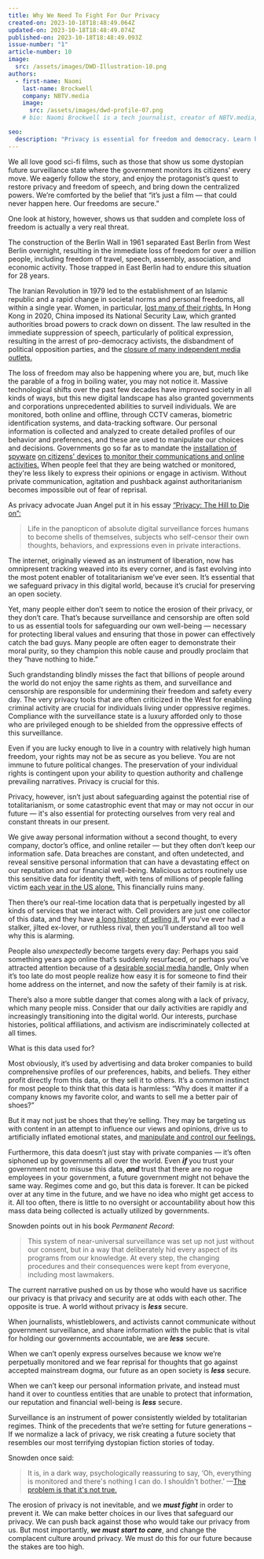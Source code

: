 ```yaml
---
title: Why We Need To Fight For Our Privacy
created-on: 2023-10-18T18:48:49.064Z
updated-on: 2023-10-18T18:48:49.074Z
published-on: 2023-10-18T18:48:49.093Z
issue-number: "1"
article-number: 10
image:
  src: /assets/images/DWD-Illustration-10.png
authors:
  - first-name: Naomi
    last-name: Brockwell
    company: NBTV.media
    image:
      src: /assets/images/dwd-profile-07.png
    # bio: Naomi Brockwell is a tech journalist, creator of NBTV.media, and author of "Beginner's Introduction to Privacy"

seo:
  description: "Privacy is essential for freedom and democracy. Learn how surveillance threatens our future and why privacy matters - even if you think you have 'nothing to hide.'"
---
```


We all love good sci-fi films, such as those that show us some dystopian future surveillance state where the government monitors its citizens' every move. We eagerly follow the story, and enjoy the protagonist’s quest to restore privacy and freedom of speech, and bring down the centralized powers. We’re comforted by the belief that “it’s just a film — that could never happen here. Our freedoms are secure.”

One look at history, however, shows us that sudden and complete loss of freedom is actually a very real threat.

The construction of the Berlin Wall in 1961 separated East Berlin from West Berlin overnight, resulting in the immediate loss of freedom for over a million people, including freedom of travel, speech, assembly, association, and economic activity. Those trapped in East Berlin had to endure this situation for 28 years.

The Iranian Revolution in 1979 led to the establishment of an Islamic republic and a rapid change in societal norms and personal freedoms, all within a single year. Women, in particular, [lost many of their rights.](https://www.independent.co.uk/news/world/middle-east/iran-woman-hijab-protest-arrest-jailed-prison-shapark-shajarizadeh-headscarf-white-wednesdays-a8439816.html) In Hong Kong in 2020, China imposed its National Security Law, which granted authorities broad powers to crack down on dissent. The law resulted in the immediate suppression of speech, particularly of political expression, resulting in the arrest of pro-democracy activists, the disbandment of political opposition parties, and the [closure of many independent media outlets.](https://thediplomat.com/2022/06/hong-kong-is-unrecognizable-after-2-years-under-the-national-security-law/)

The loss of freedom may also be happening where you are, but, much like the parable of a frog in boiling water, you may not notice it. Massive technological shifts over the past few decades have improved society in all kinds of ways, but this new digital landscape has also granted governments and corporations unprecedented abilities to surveil individuals. We are monitored, both online and offline, through CCTV cameras, biometric identification systems, and data-tracking software. Our personal information is collected and analyzed to create detailed profiles of our behavior and preferences, and these are used to manipulate our choices and decisions. Governments go so far as to mandate the [installation of spyware](https://www.reuters.com/article/health-coronavirus-india-app/india-makes-government-tracing-app-mandatory-for-all-workers-idUSL1N2CK01S) [on citizens' devices](https://www.recordedfuture.com/china-cybersecurity-measures) [to monitor their communications and online activities.](https://www.bitdefender.com/blog/hotforsecurity/australia-to-force-tech-companies-to-allow-government-access-to-encrypted-messages/) When people feel that they are being watched or monitored, they're less likely to express their opinions or engage in activism. Without private communication, agitation and pushback against authoritarianism becomes impossible out of fear of reprisal.

As privacy advocate Juan Angel put it in his essay [“Privacy: The Hill to Die on”:](https://thesovereignchimpanzee.substack.com/p/privacy-the-hill-to-die-on)

> Life in the panopticon of absolute digital surveillance forces humans to become shells of themselves, subjects who self-censor their own thoughts, behaviors, and expressions even in private interactions.

The internet, originally viewed as an instrument of liberation, now has omnipresent tracking weaved into its every corner, and is fast evolving into the most potent enabler of totalitarianism we’ve ever seen. It’s essential that we safeguard privacy in this digital world, because it’s crucial for preserving an open society.

Yet, many people either don’t seem to notice the erosion of their privacy, or they don’t care. That’s because surveillance and censorship are often sold to us as essential tools for safeguarding our own well-being — necessary for protecting liberal values and ensuring that those in power can effectively catch the bad guys. Many people are often eager to demonstrate their moral purity, so they champion this noble cause and proudly proclaim that they “have nothing to hide.”

Such grandstanding blindly misses the fact that billions of people around the world do not enjoy the same rights as them, and surveillance and censorship are responsible for undermining their freedom and safety every day. The very privacy tools that are often criticized in the West for enabling criminal activity are crucial for individuals living under oppressive regimes. Compliance with the surveillance state is a luxury afforded only to those who are privileged enough to be shielded from the oppressive effects of this surveillance.

Even if you are lucky enough to live in a country with relatively high human freedom, your rights may not be as secure as you believe. You are not immune to future political changes. The preservation of your individual rights is contingent upon your ability to question authority and challenge prevailing narratives. Privacy is crucial for this.

Privacy, however, isn’t just about safeguarding against the potential rise of totalitarianism, or some catastrophic event that may or may not occur in our future — it's also essential for protecting ourselves from very real and constant threats in our present.

We give away personal information without a second thought, to every company, doctor’s office, and online retailer — but they often don’t keep our information safe. Data breaches are constant, and often undetected, and reveal sensitive personal information that can have a devastating effect on our reputation and our financial well-being. Malicious actors routinely use this sensitive data for identity theft, with tens of millions of people falling victim [each year in the US alone.](https://fortunly.com/statistics/identity-theft-statistics/) This financially ruins many.

Then there’s our real-time location data that is perpetually ingested by all kinds of services that we interact with. Cell providers are just one collector of this data, and they have [a long history](https://techcrunch.com/2019/01/09/us-cell-carriers-still-selling-your-location-data/) [of selling it.](https://www.theverge.com/2021/8/20/22633853/tmobile-data-breach-imei-sim-fcc) If you’ve ever had a stalker, jilted ex-lover, or ruthless rival, then you’ll understand all too well why this is alarming.

People also _unexpectedly_ become targets every day: Perhaps you said something years ago online that’s suddenly resurfaced, or perhaps you’ve attracted attention because of a [desirable social media handle.](https://www.nbcnews.com/news/us-news/tennessee-man-targeted-his-twitter-handle-dies-after-swatting-call-n1274747) Only when it’s too late do most people realize how easy it is for someone to find their home address on the internet, and now the safety of their family is at risk.

There’s also a more subtle danger that comes along with a lack of privacy, which many people miss. Consider that our daily activities are rapidly and increasingly transitioning into the digital world. Our interests, purchase histories, political affiliations, and activism are indiscriminately collected at all times.

What is this data used for?

Most obviously, it’s used by advertising and data broker companies to build comprehensive profiles of our preferences, habits, and beliefs. They either profit directly from this data, or they sell it to others. It’s a common instinct for most people to think that this data is harmless: “Why does it matter if a company knows my favorite color, and wants to sell me a better pair of shoes?”

But it may not just be shoes that they’re selling. They may be targeting us with content in an attempt to influence our views and opinions, drive us to artificially inflated emotional states, and [manipulate and control our feelings.](https://www.forbes.com/sites/kashmirhill/2014/06/28/facebook-manipulated-689003-users-emotions-for-science/?sh=45825512197c)

Furthermore, this data doesn’t just stay with private companies — it’s often siphoned up by governments all over the world. Even **_if_** you trust your government not to misuse this data, **_and_** trust that there are no rogue employees in your government, a future government might not behave the same way. Regimes come and go, but this data is forever. It can be picked over at any time in the future, and we have no idea who might get access to it. All too often, there is little to no oversight or accountability about how this mass data being collected is actually utilized by governments.

Snowden points out in his book _Permanent Record_:

> This system of near-universal surveillance was set up not just without our consent, but in a way that deliberately hid every aspect of its programs from our knowledge. At every step, the changing procedures and their consequences were kept from everyone, including most lawmakers.

The current narrative pushed on us by those who would have us sacrifice our privacy is that privacy and security are at odds with each other. The opposite is true. A world without privacy is **_less_** secure.

When journalists, whistleblowers, and activists cannot communicate without government surveillance, and share information with the public that is vital for holding our governments accountable, we are **_less_** secure.

When we can’t openly express ourselves because we know we’re perpetually monitored and we fear reprisal for thoughts that go against accepted mainstream dogma, our future as an open society is **_less_** secure.

When we can’t keep our personal information private, and instead must hand it over to countless entities that are unable to protect that information, our reputation and financial well-being is **_less_** secure.

Surveillance is an instrument of power consistently wielded by totalitarian regimes. Think of the precedents that we’re setting for future generations – If we normalize a lack of privacy, we risk creating a future society that resembles our most terrifying dystopian fiction stories of today.

Snowden once said:

> It is, in a dark way, psychologically reassuring to say, ‘Oh, everything is monitored and there's nothing I can do. I shouldn't bother.’ —[The problem is that it's not true.](https://twitter.com/Snowden/status/1546790812704440322)

The erosion of privacy is not inevitable, and we **_must fight_** in order to prevent it. We can make better choices in our lives that safeguard our privacy. We can push back against those who would take our privacy from us. But most importantly, **_we must start to care_**, and change the complacent culture around privacy. We must do this for our future because the stakes are too high.
